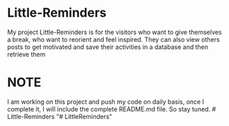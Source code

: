 # Little-Reminders
My project Little-Reminders is for the visitors who want to give themselves a break, who want to reorient and feel inspired. They can also view others posts to get motivated and save their activities in a database and then retrieve them
# NOTE
I am working on this project and push my code on daily basis, once I complete it, I will include the complete README.md file. So stay tuned.
#   L i t t l e - R e m i n d e r s  
 "# LittleReminders" 

